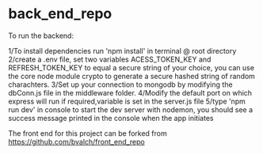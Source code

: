 # back_end_repo

To run the backend:

1/To install dependencies run 'npm install' in terminal @ root directory
2/create a .env file, set two variables ACESS_TOKEN_KEY and REFRESH_TOKEN_KEY to equal a secure string of your choice, you can use the core node module crypto to generate a secure hashed string of random charachters.
3/Set up your connection to mongodb by modifying the dbConn.js file in the middleware folder.
4/Modify the default port on which express will run if required,variable is set in the server.js file
5/type 'npm run dev' in console to start the dev server with nodemon, you should see a success message printed in the console when the app initiates

The front end for this project can be forked from 
https://github.com/bvalch/front_end_repo
